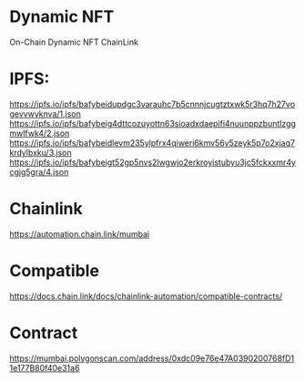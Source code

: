 # Dynamic NFT
On-Chain Dynamic NFT
ChainLink

# IPFS:
https://ipfs.io/ipfs/bafybeidupdgc3varauhc7b5cnnnjcugtztxwk5r3hq7h27vogevvwyknva/1.json
https://ipfs.io/ipfs/bafybeig4dttcozuyottn63sioadxdaepifi4nuunppzbuntlzggmwlfwk4/2.json
https://ipfs.io/ipfs/bafybeidlevm235ylpfrx4qiweri6kmv56y5zeyk5p7o2xjaq7krdylbxku/3.json
https://ipfs.io/ipfs/bafybeigt52gp5nvs2lwgwjo2erkroyistubyu3jc5fckxxmr4ycgjg5gra/4.json


# Chainlink
https://automation.chain.link/mumbai

# Compatible
https://docs.chain.link/docs/chainlink-automation/compatible-contracts/

# Contract
https://mumbai.polygonscan.com/address/0xdc09e76e47A0390200768fD11e177B80f40e31a6